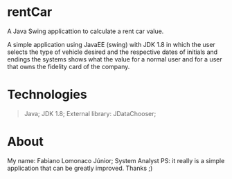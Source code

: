 # rentCar
A Java Swing applicattion to calculate a rent car value.

A simple application using JavaEE (swing) with JDK 1.8 in which the user selects the type of vehicle desired and the respective dates of initials and endings the systems shows 
what the value for a normal user and for a user that owns the fidelity card of the company.

# Technologies

> Java;
> JDK 1.8;
> External library: JDataChooser;

# About
My name: Fabiano Lomonaco Júnior;
System Analyst
PS: it really is a simple application that can be greatly improved. Thanks ;)

